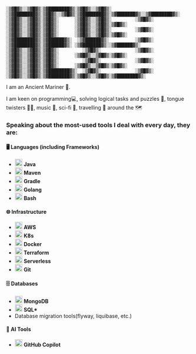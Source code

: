 ```console
░▒▓█▓▒░░▒▓█▓▒░▒▓████████▓▒░▒▓█▓▒░░▒▓█▓▒░      ░▒▓████████▓▒░▒▓█▓▒░░▒▓█▓▒░▒▓████████▓▒░▒▓███████▓▒░░▒▓████████▓▒░ 
░▒▓█▓▒░░▒▓█▓▒░▒▓█▓▒░      ░▒▓█▓▒░░▒▓█▓▒░         ░▒▓█▓▒░   ░▒▓█▓▒░░▒▓█▓▒░▒▓█▓▒░      ░▒▓█▓▒░░▒▓█▓▒░▒▓█▓▒░        
░▒▓█▓▒░░▒▓█▓▒░▒▓█▓▒░      ░▒▓█▓▒░░▒▓█▓▒░         ░▒▓█▓▒░   ░▒▓█▓▒░░▒▓█▓▒░▒▓█▓▒░      ░▒▓█▓▒░░▒▓█▓▒░▒▓█▓▒░        
░▒▓████████▓▒░▒▓██████▓▒░  ░▒▓██████▓▒░          ░▒▓█▓▒░   ░▒▓████████▓▒░▒▓██████▓▒░ ░▒▓███████▓▒░░▒▓██████▓▒░   
░▒▓█▓▒░░▒▓█▓▒░▒▓█▓▒░         ░▒▓█▓▒░             ░▒▓█▓▒░   ░▒▓█▓▒░░▒▓█▓▒░▒▓█▓▒░      ░▒▓█▓▒░░▒▓█▓▒░▒▓█▓▒░        
░▒▓█▓▒░░▒▓█▓▒░▒▓█▓▒░         ░▒▓█▓▒░             ░▒▓█▓▒░   ░▒▓█▓▒░░▒▓█▓▒░▒▓█▓▒░      ░▒▓█▓▒░░▒▓█▓▒░▒▓█▓▒░        
░▒▓█▓▒░░▒▓█▓▒░▒▓████████▓▒░  ░▒▓█▓▒░             ░▒▓█▓▒░   ░▒▓█▓▒░░▒▓█▓▒░▒▓████████▓▒░▒▓█▓▒░░▒▓█▓▒░▒▓████████▓▒░ 
```
I am an Ancient Mariner 🌊.

I am keen on programming💻, solving logical tasks and puzzles 🧩, tongue twisters 👅🔀, music 🎵, sci-fi 🚀, travelling 🧳 around the 🗺️

### Speaking about the most-used tools I deal with every day, they are:

#### 🖥️ Languages (including Frameworks)
- <img src="https://upload.wikimedia.org/wikipedia/en/3/30/Java_programming_language_logo.svg" alt="Java" width="20"/> **Java**  
- <img src="https://upload.wikimedia.org/wikipedia/commons/5/52/Apache_Maven_logo.svg" alt="Maven" width="20"/> **Maven**  
- <img src="https://upload.wikimedia.org/wikipedia/commons/6/6b/Gradle_logo.svg" alt="Gradle" width="20"/> **Gradle**  
- <img src="https://upload.wikimedia.org/wikipedia/commons/0/05/Go_Logo_Blue.svg" alt="Golang" width="20"/> **Golang**  
- <img src="https://upload.wikimedia.org/wikipedia/commons/4/4b/Bash_Logo_Colored.svg" alt="Bash" width="20"/> **Bash**  

#### 🌐 Infrastructure
- <img src="https://upload.wikimedia.org/wikipedia/commons/9/93/Amazon_Web_Services_Logo.svg" alt="AWS" width="20"/> **AWS**  
- <img src="https://upload.wikimedia.org/wikipedia/commons/3/39/Kubernetes_logo_without_workmark.svg" alt="Kubernetes" width="20"/> **K8s**  
- <img src="https://upload.wikimedia.org/wikipedia/commons/4/4e/Docker_%28container_engine%29_logo.svg" alt="Docker" width="20"/> **Docker**  
- <img src="https://upload.wikimedia.org/wikipedia/commons/0/04/Terraform_Logo.svg" alt="Terraform" width="20"/> **Terraform**
- <img src="https://www.vectorlogo.zone/logos/serverless/serverless-icon.svg" alt="Serverless" width="20"/> **Serverless**  
- <img src="https://upload.wikimedia.org/wikipedia/commons/e/e0/Git-logo.svg" alt="Git" width="20"/> **Git**  

#### 🗄️ Databases
- <img src="https://upload.wikimedia.org/wikipedia/commons/9/93/MongoDB_Logo.svg" alt="MongoDB" width="20"/> **MongoDB**  
- <img src="https://upload.wikimedia.org/wikipedia/en/d/dd/MySQL_logo.svg" alt="MySQL" width="20"/> **SQL\***  
- Database migration tools(flyway, liquibase, etc.)

#### 🤖 AI Tools
- <img src="https://github.githubassets.com/images/modules/logos_page/GitHub-Mark.png" alt="GitHub Copilot" width="20"/> **GitHub Copilot**  

<!--
**AncientMariner/ancientmariner** is a ✨ _special_ ✨ repository because its `README.md` (this file) appears on your GitHub profile.

Here are some ideas to get you started:

- 🔭 I’m currently working on ...
- 🌱 I’m currently learning ...
- 👯 I’m looking to collaborate on ...
- 🤔 I’m looking for help with ...
- 💬 Ask me about ...
- 📫 How to reach me: ...
- 😄 Pronouns: ...
- ⚡ Fun fact: ...
-->
